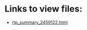 # Links to view files:

* [rtp_summary_2459122.html](https://htmlpreview.github.io/?https://github.com/HERA-Team/H4C_Notebooks/blob/master/_rtp_summary_/rtp_summary_2459122.html)
